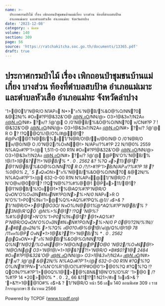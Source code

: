 ```yaml
---
name: >-
  ประกาศกรมป่าไม้ เรื่อง เพิกถอนป่าชุมชนบ้านแม่เกี๋ยง บางส่วน ท้องที่ตำบลสบป้าด
  อำเภอแม่เมาะ และตำบลหัวเสือ อำเภอแม่ทะ จังหวัดลำปาง
date: '2023-12-08'
category: ง พิเศษ
volume: 140
section: 309
page: 56
source: 'https://ratchakitcha.soc.go.th/documents/13365.pdf'
draft: true
---
```


# ประกาศกรมป่าไม้ เรื่อง เพิกถอนป่าชุมชนบ้านแม่เกี๋ยง บางส่วน ท้องที่ตำบลสบป้าด อำเภอแม่เมาะ และตำบลหัวเสือ อำเภอแม่ทะ จังหวัดลำปาง

'1>@01/'N@R/O N1APอ N*>"อ%'N@B/%&O@%O/NN?๋0 &@2N/% #Oอ#?P!ํ@&32&'O@ อํ@N.อO/NN/@> O3>!ํ@&3ห?/N2Aอ อํ@N.อO/N#> ?ห/? 3ํ@'@ O /0'N@B/%&O@%O/NN?๋0 ห/CN#?P 7 !ํ@&32&'O@ อํ@N.อO/NN/@> O3>!ํ@&3ห?/N2Aอ อํ@N.อO/N#> ?ห/? 3ํ@'@ R O ? !?Q@Q%!@/O%/#@@1? #ํ@Pค1@1'N@B/%อ1/'N@R/O!@/ห/@0/N@ O /0'N@R/O ห/@0/N@ O /0'N@2/%OหN@!> N/APอ/?%#?P 22 N/1@0% 2559 N%AQอ#?P'1>/@ 1,511-0-00 R1N #Oอ#?P!ํ@&32&'O@ อํ@N.อO/NN/@> O3>!ํ@&3ห?/N2Aอ อํ@N.อO/N#> ?ห/? 3ํ@'@ @PN'O%'N@B/% !@/*1>1@&??!>'N@B/% * . 0 . 2562 &? %?Q ค>11/@1? @1'N@B/%&O@%O/NN?๋0 R O /?/!>#?P'1>B/N/APอ/?%#?P 18 ?%0@0% 2_` 5 อQหON*>"อ%'N@B/%&O@%O/NN?๋0 &@2N/% N%AQอ#?P'1>/@ 632-0-00 R1N N%APอ@1/'N@R/O /?N'O@ห/@0@1? !?Q'N@%?%#%@@1 @Pค>11/@1? @1'N@B/%!Oอ@1*?%@*AQ%#?P'N@R/O QหON'O%Oห3N#NอN#?P0/N>%>N/0 N*APอ>R O N'O%'1>P0%์!Nอ'1>@%Q%*AQ%#?PQ%.@*1// อ$>& ? 1/'N@R/O*>@1@O3O/ NหO%/N@@1%ํ@*AQ%#?P'N@B/% ? 3N@/R'QO ํ @N%>%@1? !?Q 'N@%?%#%@@1>N'O%'1>P0%์!Nอ@1? @1*AQ%#?P'N@R/OQหON'O%Oห3N#NอN#?P0/N>%>N/0 P 0@1/?2N/%1N// อ#B.@ค2N/% >%?Q% อ@0?0อํ@%@!@/ค/@/Q%/@!1@ 78 /11คห%@P OหN*1>1@&??!>'N@B/% * . 0 . 2562 @QหON*>"อ%'N@B/%&O@%O/NN?๋0 Q%N!'N@2/%OหN@!>'N@O/N@)ัPO@0 'N@2/%OหN@!> 'N@O/N@ O3>'N@!@/*1>1@&??!>'N@R/O *B#$0?1@ 2484 #Oอ#?P!ํ@&32&'O@ อํ@N.อO/NN/@> O3>!ํ@&3ห?/N2Aอ อํ@N.อO/N#> ?ห/? 3ํ@'@ &@2N/% N%AQอ#?P'1>/@ 632-0-00 R1N #?Q%?Q O%/N!#?PN*>"อ%N'O%R'!@/O(%#?P#O@0'1>@0%?Q #?Q%?Q !?QO!N/?%#?P'1>@0Q%1@>@%BN&1@N'O%!O%R' '1>@0  /?%#?P 14 *20>@0% * . 0 . 2_ 66 &111?1์ N21>/#อ 1ออ$>& ? '>&?!>1@@1O#% อ$>& ? 1/'N@R/O หน้า 56 เลม 140 ตอนพิเศษ 309 ง ราชกิจจานุเบกษา 8 ธันวาคม 2566

Powered by TCPDF (www.tcpdf.org)
